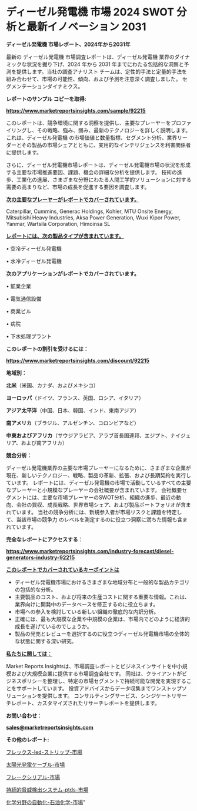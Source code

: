 # ディーゼル発電機 市場 2024 SWOT 分析と最新イノベーション 2031

<strong>ディーゼル発電機 市場レポート、2024年から2031年</strong>

最新の ディーゼル発電機 市場調査レポートは、ディーゼル発電機 業界のダイナミックな状況を掘り下げ、2024 年から 2031 年までにわたる包括的な洞察と予測を提供します。当社の調査アナリスト チームは、定性的手法と定量的手法を組み合わせて、市場の可能性、傾向、および予測を注意深く調査しました。 セグメンテーションダイナミクス。



<strong>レポートのサンプル コピーを取得:</strong> <a href=https://www.marketreportsinsights.com/sample/92215>

<strong><u>https://www.marketreportsinsights.com/sample/92215</u></strong></a>

このレポートは、競争環境に関する洞察を提供し、主要なプレーヤーをプロファイリングし、その戦略、強み、弱み、最新のテクノロジーを詳しく説明します。 これは、ディーゼル発電機 の市場価値と数量指標、セグメント分析、業界リーダーとその製品の市場シェアとともに、実用的なインテリジェンスを利害関係者に提供します。

さらに、ディーゼル発電機市場レポートは、ディーゼル発電機市場の状況を形成する主要な市場推進要因、課題、機会の詳細な分析を提供します。 技術の進歩、工業化の進展、さまざまな分野にわたる人間工学的ソリューションに対する需要の高まりなど、市場の成長を促進する要因を調査します。



<strong><u>次の主要なプレーヤーがレポートでカバーされています。</u></strong>

Caterpillar, Cummins, Generac Holdings, Kohler, MTU Onsite Energy, Mitsubishi Heavy Industries, Aksa Power Generation, Wuxi Kipor Power, Yanmar, Wartsila Corporation, Himoinsa SL



<strong><u><b>レポートには、次の製品タイプが含まれています。</b></u></strong>

• 空冷ディーゼル発電機

• 水冷ディーゼル発電機



<strong><b>次のアプリケーションがレポートでカバーされています。</b></strong>

• 鉱業企業

• 電気通信設備

• 商業ビル

• 病院

• 下水処理プラント



<strong><b>このレポートの割引を受けるには：</b></strong><a href=https://www.marketreportsinsights.com/discount/92215>

<strong><u>https://www.marketreportsinsights.com/discount/92215</u></strong></a>



<strong>地域別：</strong>



<strong>北米</strong>（米国、カナダ、およびメキシコ）



<strong>ヨーロッパ</strong>（ドイツ、フランス、英国、ロシア、イタリア）



<strong>アジア太平洋</strong>（中国、日本、韓国、インド、東南アジア）



<strong>南アメリカ</strong>（ブラジル、アルゼンチン、コロンビアなど）



<strong>中東およびアフリカ</strong>（サウジアラビア、アラブ首長国連邦、エジプト、ナイジェリア、および南アフリカ）



<strong>競合分析：</strong>

ディーゼル発電機業界の主要な市場プレーヤーになるために、さまざまな企業が現在、新しいテクノロジー、戦略、製品の革新、拡張、および長期契約を実行しています。 レポートには、ディーゼル発電機の市場で活動しているすべての主要なプレーヤーと小規模なプレーヤーの会社概要が含まれています。 会社概要セグメントには、主要な市場プレーヤーのSWOT分析、組織の進歩、最近の動向、会社の買収、成長戦略、世界市場シェア、および製品ポートフォリオが含まれています。 当社の競争分析には、新規参入者が市場リスクと課題を特定して、当該市場の競争力 のレベルを測定するのに役立つ洞察に満ちた情報も含まれています。



<strong>完全なレポートにアクセスする</strong>：

<a href=https://www.marketreportsinsights.com/industry-forecast/diesel-generators-industry-92215>

<strong><u>https://www.marketreportsinsights.com/industry-forecast/diesel-generators-industry-92215</u></strong></a>



<strong><u><b>このレポートでカバーされているキーポイントは</b></u></strong>
<ul>
  <li>ディーゼル発電機市場におけるさまざまな地域分布と一般的な製品カテゴリの包括的な分析。</li>
  <li>主要製品のコスト、および将来の生産コストに関する重要な情報。これは、業界向けに開発中のデータベースを修正するのに役立ちます。</li>
  <li>市場への参入を検討している新しい組織の徹底的な内訳分析。</li>
  <li>正確には、最も大規模な企業や中規模の企業は、市場内でどのように経済的成長を遂げているのでしょうか。</li>
  <li>製品の発売とレビューを選択するのに役立つディーゼル発電機市場の全体的な状態に関する深い研究。</li>
</ul>


<strong><u><b>私たちに関しては：</b></u></strong>

Market Reports Insightsは、市場調査レポートとビジネスインサイトを中小規模および大規模企業に提供する市場調査会社です。 同社は、クライアントがビジネスポリシーを整理し、特定の市場セグメントで持続可能な開発を実現することをサポートしています。 投資アドバイスからデータ収集までワンストップソリューションを提供します。 コンサルティングサービス、シンジケートリサーチレポート、カスタマイズされたリサーチレポートを提供します。



<strong><b>お問い合わせ</b></strong>：

<a href=mailto:sales@marketreportsinsights.com>

<strong><u>sales@marketreportsinsights.com</u></strong></a>



<strong>その他のレポート:</strong>

<a href=https://www.linkedin.com/pulse/フレックス-led-ストリップ-市場-2023-年のダイナミクスとビジネストレンド-tprqf/>フレックス-led-ストリップ-市場</a>

<a href=https://www.linkedin.com/pulse/太陽光発電ケーブル-市場-2023-最新の-cagr-および成長分析-oeu8f/>太陽光発電ケーブル-市場</a>

<a href=https://www.linkedin.com/pulse/フレークシリアル-市場-2023-総合分析と事業成長戦略-2030-ff4cf/>フレークシリアル-市場</a>

<a href=https://www.linkedin.com/pulse/持続的脅威検出システム-ptds-市場-2023-総合分析と事業成長戦略-uio3f/>持続的脅威検出システム-ptds-市場</a>

<a href=https://www.linkedin.com/pulse/化学分野の自動化-石油化学-市場-2023-swot-分析と最新イノベーション-2030-pr-news-hub-vz2yf/>化学分野の自動化-石油化学-市場</a>"
